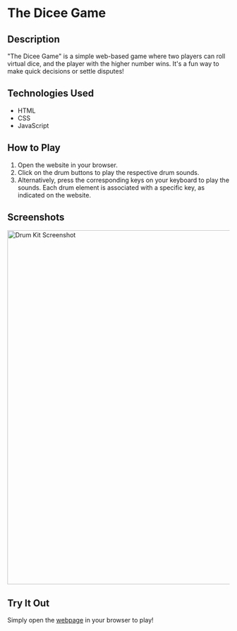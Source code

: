 # The Dicee Game

## Description
"The Dicee Game" is a simple web-based game where two players can roll virtual dice, and the player with the higher number wins. It's a fun way to make quick decisions or settle disputes!

## Technologies Used
- HTML
- CSS
- JavaScript

## How to Play
1. Open the website in your browser.
2. Click on the drum buttons to play the respective drum sounds.
3. Alternatively, press the corresponding keys on your keyboard to play the sounds. Each drum element is associated with a specific key, as indicated on the website.

## Screenshots
<img src="https://i.postimg.cc/brXCrW5X/drum-kit-website-screenshot.png" width="800" alt="Drum Kit Screenshot">

## Try It Out
Simply open the [webpage](https://yutongxie58.github.io/dicee-game-website/) in your browser to play!
